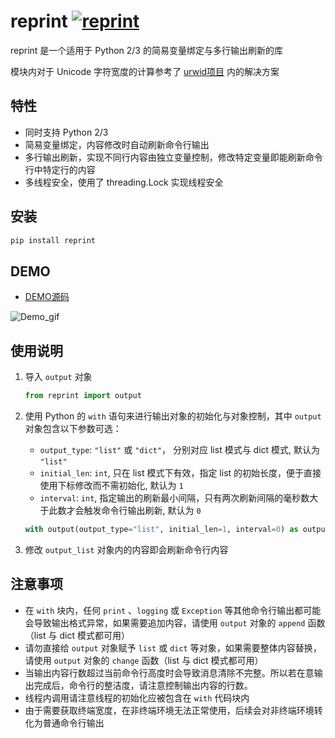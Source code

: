 # reprint [![reprint](https://img.shields.io/pypi/v/reprint.svg)](https://pypi.python.org/pypi/reprint)

reprint 是一个适用于 Python 2/3 的简易变量绑定与多行输出刷新的库

模块内对于 Unicode 字符宽度的计算参考了 [urwid项目](https://github.com/urwid/urwid/blob/master/urwid/old_str_util.py) 内的解决方案

## 特性
+ 同时支持 Python 2/3
+ 简易变量绑定，内容修改时自动刷新命令行输出
+ 多行输出刷新，实现不同行内容由独立变量控制，修改特定变量即能刷新命令行中特定行的内容
+ 多线程安全，使用了 threading.Lock 实现线程安全

## 安装

```sh
pip install reprint
```

## DEMO

+ [DEMO源码](https://github.com/Yinzo/reprint/blob/master/demo/horse_race.py)

![Demo_gif](https://raw.githubusercontent.com/yinzo/reprint/master/demo/images/horse_race_demo.gif)

## 使用说明

1. 导入 `output` 对象

	```python
	from reprint import output
	```
2. 使用 Python 的 `with` 语句来进行输出对象的初始化与对象控制，其中 `output` 对象包含以下参数可选：
    + `output_type`: `"list"` 或 `"dict"`， 分别对应 list 模式与 dict 模式, 默认为 `"list"`
    + `initial_len`: `int`, 只在 list 模式下有效，指定 list 的初始长度，便于直接使用下标修改而不需初始化, 默认为 `1`
    + `interval`: `int`, 指定输出的刷新最小间隔，只有两次刷新间隔的毫秒数大于此数才会触发命令行输出刷新, 默认为 `0`

	```python
	with output(output_type="list", initial_len=1, interval=0) as output_list:
	```

3. 修改 `output_list` 对象内的内容即会刷新命令行内容

## 注意事项
+ 在 `with` 块内，任何 `print` 、`logging` 或 `Exception` 等其他命令行输出都可能会导致输出格式异常，如果需要追加内容，请使用 `output` 对象的 `append` 函数（list 与 dict 模式都可用）
+ 请勿直接给 `output` 对象赋予 `list` 或 `dict` 等对象，如果需要整体内容替换，请使用 `output` 对象的 `change` 函数（list 与 dict 模式都可用）
+ 当输出内容行数超过当前命令行高度时会导致消息清除不完整。所以若在意输出完成后，命令行的整洁度，请注意控制输出内容的行数。
+ 线程内调用请注意线程的初始化应被包含在 `with` 代码块内
+ 由于需要获取终端宽度，在非终端环境无法正常使用，后续会对非终端环境转化为普通命令行输出

